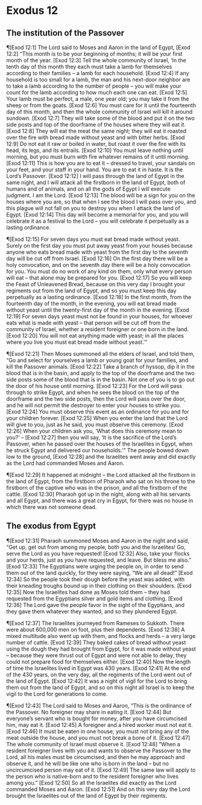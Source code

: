 # Exodus 12

## The institution of the Passover
¶[Exod 12:1] The Lord said to Moses and Aaron in the land of Egypt,
[Exod 12:2] “This month is to be your beginning of months; it will be your first month of the year.
[Exod 12:3] Tell the whole community of Israel, ‘In the tenth day of this month they each must take a lamb for themselves according to their families – a lamb for each household.
[Exod 12:4] If any household is too small for a lamb, the man and his next-door neighbor are to take a lamb according to the number of people – you will make your count for the lamb according to how much each one can eat.
[Exod 12:5] Your lamb must be perfect, a male, one year old; you may take it from the sheep or from the goats.
[Exod 12:6] You must care for it until the fourteenth day of this month, and then the whole community of Israel will kill it around sundown.
[Exod 12:7] They will take some of the blood and put it on the two side posts and top of the doorframe of the houses where they will eat it.
[Exod 12:8] They will eat the meat the same night; they will eat it roasted over the fire with bread made without yeast and with bitter herbs.
[Exod 12:9] Do not eat it raw or boiled in water, but roast it over the fire with its head, its legs, and its entrails.
[Exod 12:10] You must leave nothing until morning, but you must burn with fire whatever remains of it until morning.
[Exod 12:11] This is how you are to eat it – dressed to travel, your sandals on your feet, and your staff in your hand. You are to eat it in haste. It is the Lord’s Passover.
[Exod 12:12] I will pass through the land of Egypt in the same night, and I will attack all the firstborn in the land of Egypt, both of humans and of animals, and on all the gods of Egypt I will execute judgment. I am the Lord.
[Exod 12:13] The blood will be a sign for you on the houses where you are, so that when I see the blood I will pass over you, and this plague will not fall on you to destroy you when I attack the land of Egypt.
[Exod 12:14] This day will become a memorial for you, and you will celebrate it as a festival to the Lord – you will celebrate it perpetually as a lasting ordinance.

¶[Exod 12:15] For seven days you must eat bread made without yeast. Surely on the first day you must put away yeast from your houses because anyone who eats bread made with yeast from the first day to the seventh day will be cut off from Israel.
[Exod 12:16] On the first day there will be a holy convocation, and on the seventh day there will be a holy convocation for you. You must do no work of any kind on them, only what every person will eat – that alone may be prepared for you.
[Exod 12:17] So you will keep the Feast of Unleavened Bread, because on this very day I brought your regiments out from the land of Egypt, and so you must keep this day perpetually as a lasting ordinance.
[Exod 12:18] In the first month, from the fourteenth day of the month, in the evening, you will eat bread made without yeast until the twenty-first day of the month in the evening.
[Exod 12:19] For seven days yeast must not be found in your houses, for whoever eats what is made with yeast – that person will be cut off from the community of Israel, whether a resident foreigner or one born in the land.
[Exod 12:20] You will not eat anything made with yeast; in all the places where you live you must eat bread made without yeast.’”

¶[Exod 12:21] Then Moses summoned all the elders of Israel, and told them, “Go and select for yourselves a lamb or young goat for your families, and kill the Passover animals.
[Exod 12:22] Take a branch of hyssop, dip it in the blood that is in the basin, and apply to the top of the doorframe and the two side posts some of the blood that is in the basin. Not one of you is to go out the door of his house until morning.
[Exod 12:23] For the Lord will pass through to strike Egypt, and when he sees the blood on the top of the doorframe and the two side posts, then the Lord will pass over the door, and he will not permit the destroyer to enter your houses to strike you.
[Exod 12:24] You must observe this event as an ordinance for you and for your children forever.
[Exod 12:25] When you enter the land that the Lord will give to you, just as he said, you must observe this ceremony.
[Exod 12:26] When your children ask you, ‘What does this ceremony mean to you?’ –
[Exod 12:27] then you will say, ‘It is the sacrifice of the Lord’s Passover, when he passed over the houses of the Israelites in Egypt, when he struck Egypt and delivered our households.’” The people bowed down low to the ground,
[Exod 12:28] and the Israelites went away and did exactly as the Lord had commanded Moses and Aaron.

¶[Exod 12:29] It happened at midnight – the Lord attacked all the firstborn in the land of Egypt, from the firstborn of Pharaoh who sat on his throne to the firstborn of the captive who was in the prison, and all the firstborn of the cattle.
[Exod 12:30] Pharaoh got up in the night, along with all his servants and all Egypt, and there was a great cry in Egypt, for there was no house in which there was not someone dead.

## The exodus from Egypt
¶[Exod 12:31] Pharaoh summoned Moses and Aaron in the night and said, “Get up, get out from among my people, both you and the Israelites! Go, serve the Lord as you have requested!
[Exod 12:32] Also, take your flocks and your herds, just as you have requested, and leave. But bless me also.”
[Exod 12:33] The Egyptians were urging the people on, in order to send them out of the land quickly, for they were saying, “We are all dead!”
[Exod 12:34] So the people took their dough before the yeast was added, with their kneading troughs bound up in their clothing on their shoulders.
[Exod 12:35] Now the Israelites had done as Moses told them – they had requested from the Egyptians silver and gold items and clothing.
[Exod 12:36] The Lord gave the people favor in the sight of the Egyptians, and they gave them whatever they wanted, and so they plundered Egypt.

¶[Exod 12:37] The Israelites journeyed from Rameses to Sukkoth. There were about 600,000 men on foot, plus their dependents.
[Exod 12:38] A mixed multitude also went up with them, and flocks and herds – a very large number of cattle.
[Exod 12:39] They baked cakes of bread without yeast using the dough they had brought from Egypt, for it was made without yeast – because they were thrust out of Egypt and were not able to delay, they could not prepare food for themselves either.
[Exod 12:40] Now the length of time the Israelites lived in Egypt was 430 years.
[Exod 12:41] At the end of the 430 years, on the very day, all the regiments of the Lord went out of the land of Egypt.
[Exod 12:42] It was a night of vigil for the Lord to bring them out from the land of Egypt, and so on this night all Israel is to keep the vigil to the Lord for generations to come.

¶[Exod 12:43] The Lord said to Moses and Aaron, “This is the ordinance of the Passover. No foreigner may share in eating it.
[Exod 12:44] But everyone’s servant who is bought for money, after you have circumcised him, may eat it.
[Exod 12:45] A foreigner and a hired worker must not eat it.
[Exod 12:46] It must be eaten in one house; you must not bring any of the meat outside the house, and you must not break a bone of it.
[Exod 12:47] The whole community of Israel must observe it.
[Exod 12:48] “When a resident foreigner lives with you and wants to observe the Passover to the Lord, all his males must be circumcised, and then he may approach and observe it, and he will be like one who is born in the land – but no uncircumcised person may eat of it.
[Exod 12:49] The same law will apply to the person who is native-born and to the resident foreigner who lives among you.”
[Exod 12:50] So all the Israelites did exactly as the Lord commanded Moses and Aaron.
[Exod 12:51] And on this very day the Lord brought the Israelites out of the land of Egypt by their regiments.
